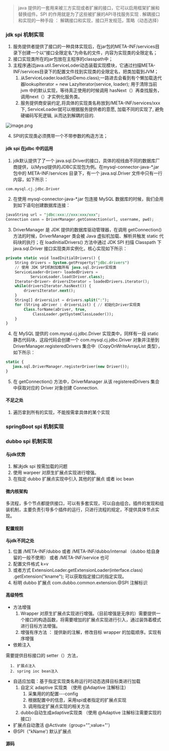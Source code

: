 > java 提供的一套用来被三方实现或者扩展的接口，它可以启用框架扩展和替换组件。SPI 的作用就是为了这些被扩展的API寻找服务实现 . 
解耦接口和实现的一种手段  ： 解耦接口和实现，接口开发规范，策略（动态选择）

### jdk spi 机制实现

1. 服务提供者提供了接口的一种具体实现后，在jar包的META-INF/services目录下创建一个以“接口全限定名”为命名的文件，内容为实现类的全限定名；
2. 接口实现类所在的jar包放在主程序的classpath中；
3. 主程序通过java.util.ServiceLoder动态装载实现模块，它通过扫描META-INF/services目录下的配置文件找到实现类的全限定名，把类加载到JVM；
   1. 从ServiceLoader.load(SpiDemo.class);一路进去会看到有个懒加载迭代器lookupIterator = new LazyIterator(service, loader); 用于清除当前jvm 中的默认实现，等待真正使用的时候调用 hasNext（）再查找服务，调用next（）才实例化服务类。
   2. 服务提供商安装约定,将具体的实现类名称放到/META-INF/services/xxx下, ServiceLoader就可以根据服务提供者的意愿, 加载不同的实现了, 避免硬编码写死逻辑, 从而达到解耦的目的.

![image.png](https://cdn.nlark.com/yuque/0/2023/png/21492435/1672734288651-adf8c29f-7927-4154-aa2b-c1c6f161f1c1.png#averageHue=%23ededed&clientId=u3119c1ed-1a51-4&from=paste&height=111&id=u2ac8830c&originHeight=221&originWidth=969&originalType=binary&ratio=1&rotation=0&showTitle=false&size=50341&status=done&style=none&taskId=ud956196b-5a69-4341-9c07-a315aae4c8b&title=&width=484.5)

4. SPI的实现类必须携带一个不带参数的构造方法；

#### jdk spi 在jdbc 中的运用

1. jdk默认提供了了一个 java.sql.Driver的接口，具体的视线由不同的数据库厂商提供，以Mysql提供的JDBC实现包为例。在mysql-connector-java-*.jar 包中的 META-INF/services 目录下，有一个 java.sql.Driver 文件中只有一行内容，如下所示：

```sql
com.mysql.cj.jdbc.Driver
```

2. 在使用 mysql-connector-java-*.jar 包连接 MySQL 数据库的时候，我们会用到如下语句创建数据库连接：

```sql
javaString url = "jdbc:xxx://xxx:xxx/xxx"; 
Connection conn = DriverManager.getConnection(url, username, pwd); 
```

3. DriverManager 是 JDK 提供的数据库驱动管理器，在调用 getConnection() 方法的时候，DriverManager 类会被 Java 虚拟机加载、解析并触发 static 代码块的执行；在 loadInitialDrivers() 方法中通过 JDK SPI 扫描 Classpath 下 java.sql.Driver 接口实现类并实例化，核心实现如下所示：

```sql
private static void loadInitialDrivers() { 
    String drivers = System.getProperty("jdbc.drivers") 
    // 使用 JDK SPI机制加载所有 java.sql.Driver实现类 
    ServiceLoader<Driver> loadedDrivers =  
           ServiceLoader.load(Driver.class); 
    Iterator<Driver> driversIterator = loadedDrivers.iterator(); 
    while(driversIterator.hasNext()) { 
        driversIterator.next(); 
    } 
    String[] driversList = drivers.split(":"); 
    for (String aDriver : driversList) { // 初始化Driver实现类 
        Class.forName(aDriver, true, 
            ClassLoader.getSystemClassLoader()); 
    } 
} 
```

4. 在 MySQL 提供的 com.mysql.cj.jdbc.Driver 实现类中，同样有一段 static 静态代码块，这段代码会创建一个 com.mysql.cj.jdbc.Driver 对象并注册到 DriverManager.registeredDrivers 集合中（CopyOnWriteArrayList 类型），如下所示：

```sql
static { 
   java.sql.DriverManager.registerDriver(new Driver()); 
} 
```

5. 在 getConnection() 方法中，DriverManager 从该 registeredDrivers 集合中获取对应的 Driver 对象创建 Connection.

#### 不足之处

1. 遍历拿到所有的实现，不能按需拿具体的某个实现

### springBoot spi 机制实现

### dubbo spi 机制实现 

#### 与jdk优势

1. 解决jdk spi 按需加载的问题
2. 使用 warpeer 对原生扩展点实现进行增强。 
3. 在指定 dubbo 扩展点实现中引入 其他的扩展点 或者 ioc bean 

#### 微内核架构

 多流程，多个节点都提供接口，可以有多套实现，可以自由组合。插件的发现和组装机制，主要负责引导多个插件的运行，只进行流程的规定，不提供具体节点实现。

#### 配置规则

**与jdk不同之处**

1. 位置 /META-INF/dubbo 或者 /META-INF/dubbo/internal （dubbo 给自身留的一般不使用） 或者 /META-INF/service 也可
2. 配置文件格式 k=v 
3. 或者方式  ExtensionLoader.getExtensionLoader(interface.class) .getExtension("kname"); 可以获取指定接口的指定实现。
4. 标明 dubbo 扩展点 com.dubbo.common.extension.@SPI  注解标识 

#### 高级特性

- 方法增强
  1. Wrapper 对原生扩展点实现进行增强。（目前增强是无序的）需要提供一个接口的构造函数，将需要增加的扩展点实现进行引入，通过装饰着模式进行目标方法增强。
  2. 增强有序方法 ： 提供新的注解，修改目标 wrapper 的加载顺序。实现有序增强
- 依赖注入

需要提供目标接口的 setter（）方法，

      1. 扩展点注入
      2. spring ioc bean注入

- 自适应加载：基于指定实现类名称运行时动态选择目标类进行加载
  1. 自定义 adaptive 实现类 （使用 @Adaptive 注解标注）
     1. 采集用的的配置---config
     2. 根据配置中的信息，采用spi或者指定的扩展点实现
     3. 调用指定扩展点实现的相关方法
  2. dubbo自动生成adaptive实现类 （使用 @Adaptive 注解标注需要实现的接口）	
- 扩展点自动激活 @Activate（group="",value="'）
- @SPI（"kName') 默认扩展点

#### 源码

#### 

